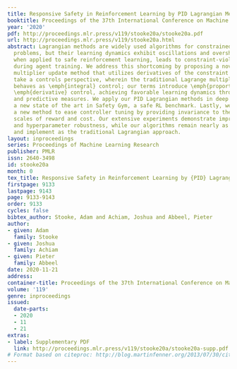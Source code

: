 ```yaml
---
title: Responsive Safety in Reinforcement Learning by PID Lagrangian Methods
booktitle: Proceedings of the 37th International Conference on Machine Learning
year: '2020'
pdf: http://proceedings.mlr.press/v119/stooke20a/stooke20a.pdf
url: http://proceedings.mlr.press/v119/stooke20a.html
abstract: Lagrangian methods are widely used algorithms for constrained optimization
  problems, but their learning dynamics exhibit oscillations and overshoot which,
  when applied to safe reinforcement learning, leads to constraint-violating behavior
  during agent training. We address this shortcoming by proposing a novel Lagrange
  multiplier update method that utilizes derivatives of the constraint function. We
  take a controls perspective, wherein the traditional Lagrange multiplier update
  behaves as \emph{integral} control; our terms introduce \emph{proportional} and
  \emph{derivative} control, achieving favorable learning dynamics through damping
  and predictive measures. We apply our PID Lagrangian methods in deep RL, setting
  a new state of the art in Safety Gym, a safe RL benchmark. Lastly, we introduce
  a new method to ease controller tuning by providing invariance to the relative numerical
  scales of reward and cost. Our extensive experiments demonstrate improved performance
  and hyperparameter robustness, while our algorithms remain nearly as simple to derive
  and implement as the traditional Lagrangian approach.
layout: inproceedings
series: Proceedings of Machine Learning Research
publisher: PMLR
issn: 2640-3498
id: stooke20a
month: 0
tex_title: Responsive Safety in Reinforcement Learning by {PID} Lagrangian Methods
firstpage: 9133
lastpage: 9143
page: 9133-9143
order: 9133
cycles: false
bibtex_author: Stooke, Adam and Achiam, Joshua and Abbeel, Pieter
author:
- given: Adam
  family: Stooke
- given: Joshua
  family: Achiam
- given: Pieter
  family: Abbeel
date: 2020-11-21
address: 
container-title: Proceedings of the 37th International Conference on Machine Learning
volume: '119'
genre: inproceedings
issued:
  date-parts:
  - 2020
  - 11
  - 21
extras:
- label: Supplementary PDF
  link: http://proceedings.mlr.press/v119/stooke20a/stooke20a-supp.pdf
# Format based on citeproc: http://blog.martinfenner.org/2013/07/30/citeproc-yaml-for-bibliographies/
---
```

